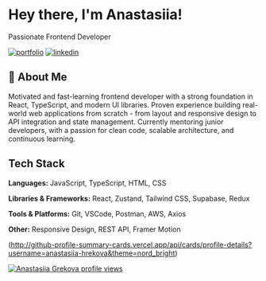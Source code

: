 
# Hey there, I'm Anastasiia! 

Passionate Frontend Developer


[![portfolio](https://img.shields.io/badge/my_portfolio-000?style=for-the-badge&logo=ko-fi&logoColor=white)](https://anastasiia-grekova.vercel.app/)
[![linkedin](https://img.shields.io/badge/linkedin-0A66C2?style=for-the-badge&logo=linkedin&logoColor=white)](https://www.linkedin.com/in/anastasiia-grekova-1a0198317)


## 🚀 About Me
Motivated and fast-learning frontend developer with a strong foundation in React, TypeScript,
and modern UI libraries. Proven experience building real-world web applications from scratch -
from layout and responsive design to API integration and state management. Currently
mentoring junior developers, with a passion for clean code, scalable architecture, and
continuous learning.



## Tech Stack

**Languages:** JavaScript, TypeScript, HTML, CSS

**Libraries & Frameworks:** React, Zustand, Tailwind CSS, Supabase, Redux

**Tools & Platforms:** Git, VSCode, Postman, AWS, Axios

**Other:** Responsive Design, REST API, Framer Motion

(http://github-profile-summary-cards.vercel.app/api/cards/profile-details?username=anastasiia-hrekova&theme=nord_bright)


[![Anastasiia Grekova profile views](https://u8views.com/api/v1/github/profiles/174583003/views/day-week-month-total-count.svg)](https://u8views.com/github/anastasiia-hrekova)
